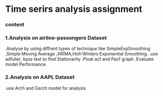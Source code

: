 # Time serirs analysis assignment
### content
### 1.Analysis on airline-passengers Dataset
.Analyse by using diffrent types of technique like SimpleExpSmoothing ,Simple Moving Average ,ARIMA,Holt-Winters Exponential Smoothing.
.use adfuller, kpss test to find Stationarity
.Ploat acf and Pacf graph
.Evaluate model Performance

### 2.Analysis on AAPL Dataset
.use Arch and Garch model for analysis


